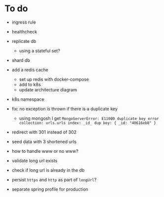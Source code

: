 # To do

- ingress rule
- healthcheck
- replicate db
  - using a stateful set?
- shard db

- add a redis cache
  - set up redis with docker-compose
  - add to k8s
  - update architecture diagram

- k8s namespace
- fix: no exception is thrown if there is a duplicate key
  - using mongosh I get `MongoServerError: E11000 duplicate key error collection: urls.urls index: _id_ dup key: { _id: "40616eb8" }`
- redirect with 301 instead of 302
- seed data with 3 shortened urls
- how to handle www or no www?
- validate long url exists
- check if long url is already in the db
- persist `https` and `http` as part of `longUrl`?
- separate spring profile for production
